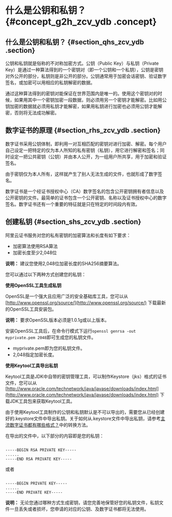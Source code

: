 # 什么是公钥和私钥？ {#concept_g2h_zcv_ydb .concept}

## 什么是公钥和私钥？ {#section_qhs_zcv_ydb .section}

公钥和私钥就是俗称的不对称加密方式。公钥（Public Key）与私钥（Private Key）是通过一种算法得到的一个密钥对（即一个公钥和一个私钥），公钥是密钥对外公开的部分，私钥则是非公开的部分。公钥通常用于加密会话密钥、验证数字签名，或加密可以用相应的私钥解密的数据。

通过这种算法得到的密钥对能保证在世界范围内是唯一的。使用这个密钥对的时候，如果用其中一个密钥加密一段数据，则必须用另一个密钥才能解密。比如用公钥加密的数据就必须用私钥才能解密，如果用私钥进行加密也必须用公钥才能解密，否则将无法成功解密。

## 数字证书的原理 {#section_rhs_zcv_ydb .section}

数字证书采用公钥体制，即利用一对互相匹配的密钥对进行加密、解密。每个用户自己设定一把特定的仅为本人所知的私有密钥（私钥），用它进行解密和签名；同时设定一把公共密钥（公钥）并由本人公开，为一组用户所共享，用于加密和验证签名。

由于密钥仅为本人所有，这样就产生了别人无法生成的文件，也就形成了数字签名。

数字证书是一个经证书授权中心（CA）数字签名的包含公开密钥拥有者信息以及公开密钥的文件。最简单的证书包含一个公开密钥、名称以及证书授权中心的数字签名。数字证书还有一个重要的特征就是只在特定的时间段内有效。

## 创建私钥 {#section_shs_zcv_ydb .section}

阿里云证书服务对您的私有密钥的加密算法和长度有如下要求：

-   加密算法使用RSA算法
-   加密长度至少2,048位

**说明：** 建议您使用2,048位加密长度的SHA256摘要算法。

您可以通过以下两种方式创建您的私钥：

**使用OpenSSL工具生成私钥**

OpenSSL是一个强大且应用广泛的安全基础库工具，您可以从 [http://www.openssl.org/source/](http://www.openssl.org/source/) 下载最新的OpenSSL工具安装包。

**说明：** 要求OpenSSL版本必须是1.0.1g或以上版本。

安装OpenSSL工具后，在命令行模式下运行`openssl genrsa -out myprivate.pem 2048`即可生成您的私钥文件。

-   myprivate.pem即为您的私钥文件。
-   2,048指定加密长度。

**使用Keytool工具导出私钥**

Keytool工具是JDK中自带的密钥管理工具，可以制作Keystore（jks）格式的证书文件，您可以从 [http://www.oracle.com/technetwork/java/javase/downloads/index.html](http://www.oracle.com/technetwork/java/javase/downloads/index.html) 下载JDK工具包来获取Keytool工具。

由于使用Keytool工具制作的公钥和私钥默认是不可以导出的，需要您从已经创建好的.keystore文件中导出私钥。关于如何从.keystore文件中导出私钥，请参考[主流数字证书都有哪些格式？](intl.zh-CN/常见问题/常见问题/主流数字证书都有哪些格式？.md#)中的转换方法。

在导出的文件中，以下部分的内容即是您的私钥：

```

-----BEGIN RSA PRIVATE KEY-----
......
-----END RSA PRIVATE KEY-----
```

或者

```

-----BEGIN PRIVATE KEY-----
......
-----END PRIVATE KEY-----
```

**说明：** 无论您通过哪种方式生成密钥，请您完善地保管好您的私钥文件，私钥文件一旦丢失或者损坏，您申请的对应的公钥、及数字证书都将无法使用。

